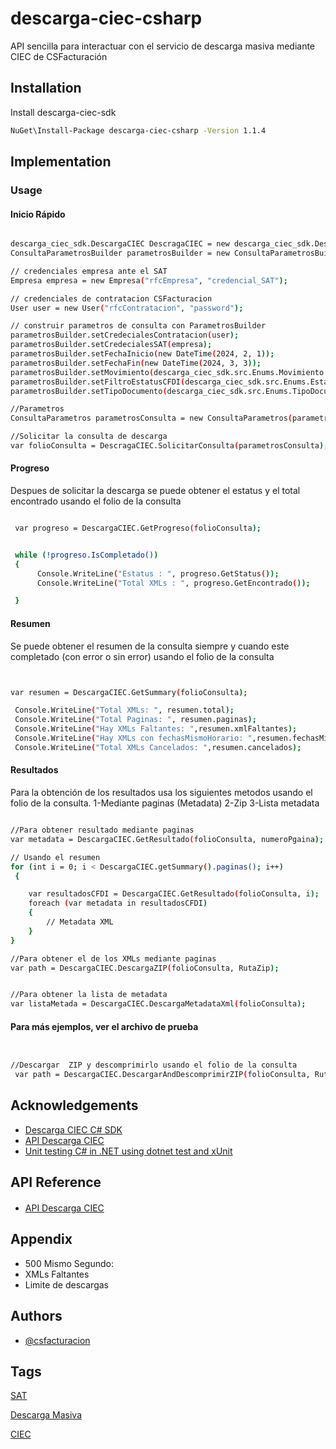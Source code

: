 # descarga-ciec-csharp

API sencilla para interactuar con el servicio de descarga masiva mediante CIEC de CSFacturación



## Installation

Install descarga-ciec-sdk

```bash
NuGet\Install-Package descarga-ciec-csharp -Version 1.1.4

```
 ## Implementation

 ### Usage
 

 #### Inicio Rápido


```bash

descarga_ciec_sdk.DescargaCIEC DescragaCIEC = new descarga_ciec_sdk.DescargaCIEC();
ConsultaParametrosBuilder parametrosBuilder = new ConsultaParametrosBuilder();

// credenciales empresa ante el SAT
Empresa empresa = new Empresa("rfcEmpresa", "credencial_SAT");

// credenciales de contratacion CSFacturacion
User user = new User("rfcContratacion", "password");

// construir parametros de consulta con ParametrosBuilder
parametrosBuilder.setCredecialesContratacion(user);
parametrosBuilder.setCredecialesSAT(empresa);
parametrosBuilder.setFechaInicio(new DateTime(2024, 2, 1));
parametrosBuilder.setFechaFin(new DateTime(2024, 3, 3));
parametrosBuilder.setMovimiento(descarga_ciec_sdk.src.Enums.Movimiento.TODAS);
parametrosBuilder.setFiltroEstatusCFDI(descarga_ciec_sdk.src.Enums.EstatusCFDI.TODOS;
parametrosBuilder.setTipoDocumento(descarga_ciec_sdk.src.Enums.TipoDocumento.CFDI);

//Parametros               
ConsultaParametros parametrosConsulta = new ConsultaParametros(parametrosBuilder);

//Solicitar la consulta de descarga
var folioConsulta = DescragaCIEC.SolicitarConsulta(parametrosConsulta);


```


#### Progreso 

Despues de solicitar la descarga se puede obtener el estatus y el total encontrado usando el folio de la consulta

```bash

 var progreso = DescargaCIEC.GetProgreso(folioConsulta);


 while (!progreso.IsCompletado())
 {
      Console.WriteLine("Estatus : ", progreso.GetStatus());
      Console.WriteLine("Total XMLs : ", progreso.GetEncontrado());

 }

```

#### Resumen 

Se puede obtener el resumen de la consulta siempre y cuando este completado (con error o sin error) usando el folio de la consulta

```bash


var resumen = DescargaCIEC.GetSummary(folioConsulta);

 Console.WriteLine("Total XMLs: ", resumen.total);
 Console.WriteLine("Total Paginas: ", resumen.paginas);
 Console.WriteLine("Hay XMLs Faltantes: ",resumen.xmlFaltantes);
 Console.WriteLine("Hay XMLs con fechasMismoHorario: ",resumen.fechasMismoHorario);
 Console.WriteLine("Total XMLs Cancelados: ",resumen.cancelados);

```


#### Resultados 

Para la obtención de los resultados usa los siguientes metodos usando el folio de la consulta.
1-Mediante paginas (Metadata)
2-Zip
3-Lista metadata

```bash

//Para obtener resultado mediante paginas
var metadata = DescargaCIEC.GetResultado(folioConsulta, numeroPgaina);

// Usando el resumen
for (int i = 0; i < DescargaCIEC.getSummary().paginas(); i++)
 {

    var resultadosCFDI = DescargaCIEC.GetResultado(folioConsulta, i);
    foreach (var metadata in resultadosCFDI)
    {
        // Metadata XML
    }
}

//Para obtener el de los XMLs mediante paginas
var path = DescargaCIEC.DescargaZIP(folioConsulta, RutaZip);


//Para obtener la lista de metadata 
var listaMetada = DescargaCIEC.DescargaMetadataXml(folioConsulta);

```

#### Para más ejemplos, ver el archivo de prueba
```bash


//Descargar  ZIP y descomprimirlo usando el folio de la consulta
 var path = DescargaCIEC.DescargarAndDescomprimirZIP(folioConsulta, RutaZip);

```




## Acknowledgements

 - [Descarga CIEC C# SDK](https://github.com/ConroeSoluciones/CSReporter-WS-CSharp)
 - [API Descarga CIEC](https://docs.csfacturacion.com/descarga-masiva/ciec/introduction/)
 - [Unit testing C# in .NET using dotnet test and xUnit](https://learn.microsoft.com/en-us/dotnet/core/testing/unit-testing-with-dotnet-test)


## API Reference

#### 
 - [API Descarga CIEC](https://docs.csfacturacion.com/descarga-masiva/ciec/introduction/)




## Appendix

- 500 Mismo Segundo: 
-  XMLs Faltantes
- Limite de descargas
## Authors

- [@csfacturacion](https://csfacturacion.com/)


## Tags

[SAT](https://cfdiau.sat.gob.mx/nidp/wsfed/ep?id=SATUPCFDiCon&sid=0&option=credential&sid=0)

[Descarga Masiva](https://cfdiau.sat.gob.mx/nidp/wsfed/ep?id=SATUPCFDiCon&sid=0&option=credential&sid=0)


[CIEC](https://cfdiau.sat.gob.mx/nidp/wsfed/ep?id=SATUPCFDiCon&sid=0&option=credential&sid=0)
